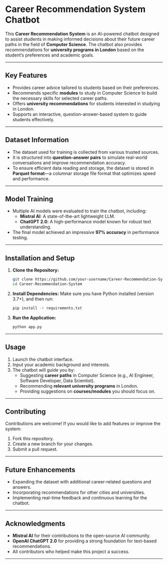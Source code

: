 # **Career Recommendation System Chatbot**

This **Career Recommendation System** is an AI-powered chatbot designed to assist students in making informed decisions about their future career paths in the field of **Computer Science**. The chatbot also provides recommendations for **university programs in London** based on the student’s preferences and academic goals.

---

## **Key Features**
- Provides career advice tailored to students based on their preferences.
- Recommends specific **modules** to study in Computer Science to build the necessary skills for selected career paths.
- Offers **university recommendations** for students interested in studying in London.
- Supports an interactive, question-answer-based system to guide students effectively.

---

## **Dataset Information**
- The dataset used for training is collected from various trusted sources.
- It is structured into **question-answer pairs** to simulate real-world conversations and improve recommendation accuracy.
- To ensure efficient data reading and storage, the dataset is stored in **Parquet format**—a columnar storage file format that optimizes speed and performance.

---

## **Model Training**
- Multiple AI models were evaluated to train the chatbot, including:
  - **Mistral AI**: A state-of-the-art lightweight LLM.
  - **ChatGPT 2.0**: A high-performance model known for robust text understanding.
- The final model achieved an impressive **97% accuracy** in performance testing.

---

## **Installation and Setup**

1. **Clone the Repository:**
   ```bash
   git clone https://github.com/your-username/Career-Recommendation-System.git
   cd Career-Recommendation-System
   ```

2. **Install Dependencies:**
   Make sure you have Python installed (version 3.7+), and then run:
   ```bash
   pip install -r requirements.txt
   ```

3. **Run the Application:**
   ```bash
   python app.py
   ```

---

## **Usage**
1. Launch the chatbot interface.
2. Input your academic background and interests.
3. The chatbot will guide you by:
   - Suggesting **career paths** in Computer Science (e.g., AI Engineer, Software Developer, Data Scientist).
   - Recommending **relevant university programs** in London.
   - Providing suggestions on **courses/modules** you should focus on.

---

## **Contributing**
Contributions are welcome! If you would like to add features or improve the system:
1. Fork this repository.
2. Create a new branch for your changes.
3. Submit a pull request.

---

## **Future Enhancements**
- Expanding the dataset with additional career-related questions and answers.
- Incorporating recommendations for other cities and universities.
- Implementing real-time feedback and continuous learning for the chatbot.

--- 
## **Acknowledgments**
- **Mistral AI** for their contributions to the open-source AI community.
- **OpenAI ChatGPT 2.0** for providing a strong foundation for text-based recommendations.
- All contributors who helped make this project a success.

---
